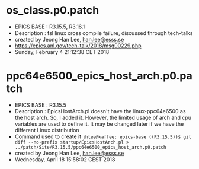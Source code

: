 # os_class.p0.patch

* EPICS BASE : R3.15.5, R3.16.1
* Description : fsl linux cross compile failure, discussed through tech-talks
* created by Jeong Han Lee, han.lee@esss.se
* https://epics.anl.gov/tech-talk/2018/msg00229.php
* Sunday, February  4 21:12:38 CET 2018

# ppc64e6500_epics_host_arch.p0.patch

* EPICS BASE  : R3.15.5
* Description : EpicsHostArch.pl doesn't have the linux-ppc64e6500 as the host arch.
                So, I added it. However, the limited usage of arch and cpu variables
				are used to define it. It may be changed later if we have the different
				Linux distribution
* Command used to create it
```jhlee@kaffee: epics-base ((R3.15.5))$ git diff --no-prefix startup/EpicsHostArch.pl > ../patch/Site/R3.15.5/ppc64e6500_epics_host_arch.p0.patch```
* created by Jeong Han Lee, han.lee@esss.se
* Wednesday, April 18 15:58:02 CEST 2018

